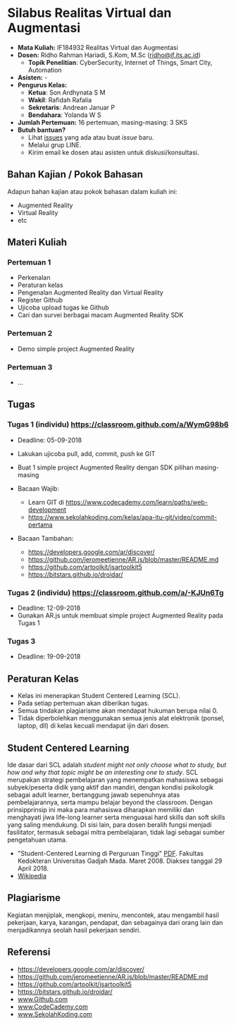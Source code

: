 # Silabus Realitas Virtual dan Augmentasi

* **Mata Kuliah:** IF184932 Realitas Virtual dan Augmentasi 
* **Dosen:** Ridho Rahman Hariadi, S.Kom, M.Sc (ridho@if.its.ac.id)
   * **Topik Penelitian**: CyberSecurity, Internet of Things, Smart City, Automation
* **Asisten:** -
* **Pengurus Kelas:** 
   * **Ketua**: Son Ardhynata S M
   * **Wakil**: Rafidah Rafalia
   * **Sekretaris**: Andrean Januar P
   * **Bendahara**: Yolanda W S
* **Jumlah Pertemuan:** 16 pertemuan, masing-masing: 3 SKS
* **Butuh bantuan?**
   * Lihat [issues](https://github.com/2018-RealitasVirtualAugmentasi/2018-RealitasVirtualAugmentasi.github.io/issues) yang ada atau buat _issue_ baru.
   * Melalui grup LINE.
   * Kirim email ke dosen atau asisten untuk diskusi/konsultasi.

## Bahan Kajian / Pokok Bahasan
Adapun bahan kajian atau pokok bahasan dalam kuliah ini:
* Augmented Reality
* Virtual Reality
* etc

## Materi Kuliah
### Pertemuan 1
* Perkenalan
* Peraturan kelas
* Pengenalan Augmented Reality dan Virtual Reality
* Register Github
* Ujicoba upload tugas ke Github
* Cari dan survei berbagai macam Augmented Reality SDK

### Pertemuan 2
* Demo simple project Augmented Reality

### Pertemuan 3
* ...

## Tugas
### Tugas 1 (individu) https://classroom.github.com/a/WymG98b6
* Deadline: 05-09-2018
* Lakukan ujicoba pull, add, commit, push ke GIT
* Buat 1 simple project Augmented Reality dengan SDK pilihan masing-masing

* Bacaan Wajib:
  * Learn GIT di https://www.codecademy.com/learn/paths/web-development
  * https://www.sekolahkoding.com/kelas/apa-itu-git/video/commit-pertama
* Bacaan Tambahan:
  * https://developers.google.com/ar/discover/
  * https://github.com/jeromeetienne/AR.js/blob/master/README.md
  * https://github.com/artoolkit/jsartoolkit5
  * https://bitstars.github.io/droidar/

### Tugas 2 (individu) https://classroom.github.com/a/-KJUn6Tg
* Deadline: 12-09-2018
* Gunakan AR.js untuk membuat simple project Augmented Reality pada Tugas 1

### Tugas 3
* Deadline: 19-09-2018

## Peraturan Kelas
* Kelas ini menerapkan Student Centered Learning (SCL).
* Pada setiap pertemuan akan diberikan tugas.
* Semua tindakan plagiarisme akan mendapat hukuman berupa nilai 0.
* Tidak diperbolehkan menggunakan semua jenis alat elektronik (ponsel, laptop, dll) di kelas kecuali mendapat ijin dari dosen.

## Student Centered Learning
Ide dasar dari SCL adalah _student might not only choose what to study, but how and why that topic might be an interesting one to study_.
SCL merupakan strategi pembelajaran yang menempatkan mahasiswa sebagai subyek/peserta didik yang aktif dan mandiri, dengan kondisi psikologik sebagai adult learner, bertanggung jawab sepenuhnya atas pembelajarannya, serta mampu belajar beyond the classroom. Dengan prinsipprinsip ini maka para mahasiswa diharapkan memiliki dan menghayati jiwa life-long learner serta menguasai hard skills dan soft skills yang saling mendukung. Di sisi lain, para dosen beralih fungsi menjadi fasilitator, termasuk sebagai mitra pembelajaran, tidak lagi sebagai sumber pengetahuan utama.

* "Student-Centered Learning di Perguruan Tinggi" [PDF](https://luk.staff.ugm.ac.id/mmp/Harsono/SCLdiPT.pdf). Fakultas Kedokteran Universitas Gadjah Mada. Maret 2008. Diakses tanggal 29 April 2018.
* [Wikipedia](https://id.wikipedia.org/wiki/Pembelajaran_berpusat_pada_siswa)

## Plagiarisme
Kegiatan menjiplak, mengkopi, meniru, mencontek, atau mengambil hasil pekerjaan, karya, karangan, pendapat, dan sebagainya dari orang lain dan menjadikannya seolah hasil pekerjaan sendiri. 

## Referensi
* https://developers.google.com/ar/discover/
* https://github.com/jeromeetienne/AR.js/blob/master/README.md
* https://github.com/artoolkit/jsartoolkit5
* https://bitstars.github.io/droidar/
* www.Github.com
* www.CodeCademy.com
* www.SekolahKoding.com
